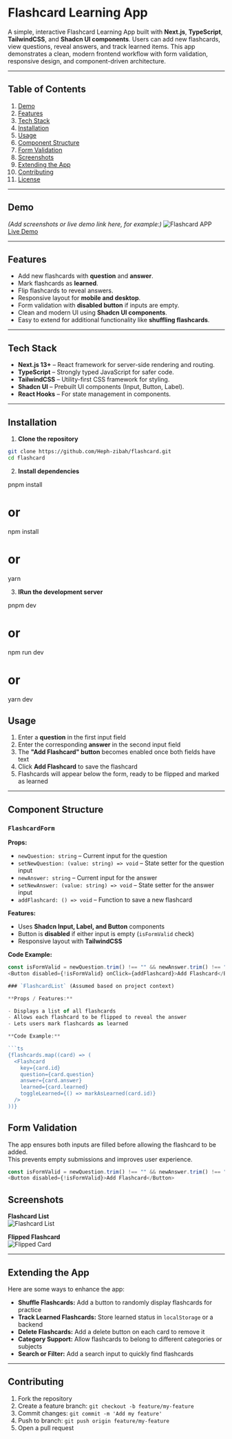 # Flashcard Learning App

A simple, interactive Flashcard Learning App built with **Next.js**, **TypeScript**, **TailwindCSS**, and **Shadcn UI components**. Users can add new flashcards, view questions, reveal answers, and track learned items. This app demonstrates a clean, modern frontend workflow with form validation, responsive design, and component-driven architecture.

---

## Table of Contents

1. [Demo](#demo)  
2. [Features](#features)  
3. [Tech Stack](#tech-stack)  
4. [Installation](#installation)  
5. [Usage](#usage)  
6. [Component Structure](#component-structure)  
7. [Form Validation](#form-validation)  
8. [Screenshots](#screenshots)  
9. [Extending the App](#extending-the-app)  
10. [Contributing](#contributing)  
11. [License](#license)  

---

## Demo

*(Add screenshots or live demo link here, for example:)* 
![Flashcard APP](/public/flashcard_form.PNG) 
[Live Demo](https://flashcard-oadaramola.vercel.app/)

---

## Features

- Add new flashcards with **question** and **answer**.  
- Mark flashcards as **learned**.  
- Flip flashcards to reveal answers.  
- Responsive layout for **mobile and desktop**.  
- Form validation with **disabled button** if inputs are empty.  
- Clean and modern UI using **Shadcn UI components**.  
- Easy to extend for additional functionality like **shuffling flashcards**.

---

## Tech Stack

- **Next.js 13+** – React framework for server-side rendering and routing.  
- **TypeScript** – Strongly typed JavaScript for safer code.  
- **TailwindCSS** – Utility-first CSS framework for styling.  
- **Shadcn UI** – Prebuilt UI components (Input, Button, Label).  
- **React Hooks** – For state management in components.  

---

## Installation

1. **Clone the repository**

```bash
git clone https://github.com/Heph-zibah/flashcard.git
cd flashcard

```
2. **Install dependencies**

pnpm install
# or
npm install
# or
yarn


3. **IRun the development server**

pnpm dev
# or
npm run dev
# or
yarn dev


## Usage

1. Enter a **question** in the first input field  
2. Enter the corresponding **answer** in the second input field  
3. The **"Add Flashcard" button** becomes enabled once both fields have text  
4. Click **Add Flashcard** to save the flashcard  
5. Flashcards will appear below the form, ready to be flipped and marked as learned  

---

## Component Structure

### `FlashcardForm`

**Props:**

- `newQuestion: string` – Current input for the question  
- `setNewQuestion: (value: string) => void` – State setter for the question input  
- `newAnswer: string` – Current input for the answer  
- `setNewAnswer: (value: string) => void` – State setter for the answer input  
- `addFlashcard: () => void` – Function to save a new flashcard  

**Features:**

- Uses **Shadcn Input, Label, and Button** components  
- Button is **disabled** if either input is empty (`isFormValid` check)  
- Responsive layout with **TailwindCSS**  

**Code Example:**

```ts
const isFormValid = newQuestion.trim() !== "" && newAnswer.trim() !== "";
<Button disabled={!isFormValid} onClick={addFlashcard}>Add Flashcard</Button>

### `FlashcardList` (Assumed based on project context)

**Props / Features:**

- Displays a list of all flashcards  
- Allows each flashcard to be flipped to reveal the answer  
- Lets users mark flashcards as learned  

**Code Example:**

```ts
{flashcards.map((card) => (
  <Flashcard
    key={card.id}
    question={card.question}
    answer={card.answer}
    learned={card.learned}
    toggleLearned={() => markAsLearned(card.id)}
  />
))}

```
## Form Validation

The app ensures both inputs are filled before allowing the flashcard to be added.  
This prevents empty submissions and improves user experience.

```ts
const isFormValid = newQuestion.trim() !== "" && newAnswer.trim() !== "";
<Button disabled={!isFormValid}>Add Flashcard</Button>

```
## Screenshots

**Flashcard List**  
![Flashcard List](/public/flashcard_list.PNG)

**Flipped Flashcard**  
![Flipped Card](/public/flipped_flashcard.PNG)

---

## Extending the App

Here are some ways to enhance the app:

- **Shuffle Flashcards:** Add a button to randomly display flashcards for practice  
- **Track Learned Flashcards:** Store learned status in `localStorage` or a backend  
- **Delete Flashcards:** Add a delete button on each card to remove it  
- **Category Support:** Allow flashcards to belong to different categories or subjects  
- **Search or Filter:** Add a search input to quickly find flashcards  

---

## Contributing

1. Fork the repository  
2. Create a feature branch: `git checkout -b feature/my-feature`  
3. Commit changes: `git commit -m 'Add my feature'`  
4. Push to branch: `git push origin feature/my-feature`  
5. Open a pull request

